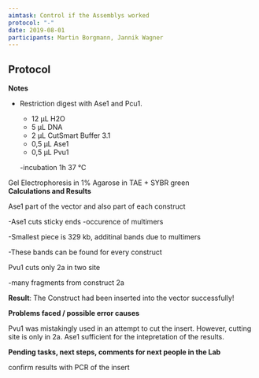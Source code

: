 ```yaml
---
aimtask: Control if the Assemblys worked  
protocol: "-"  
date: 2019-08-01  
participants: Martin Borgmann, Jannik Wagner 
---  
```


## Protocol 
**Notes**

-   Restriction digest with Ase1 and Pcu1.
    -   12 µL H2O
    -   5 µL DNA
    -   2 µL CutSmart Buffer 3.1
    -   0,5 µL Ase1
    -   0,5 µL Pvu1
      
      -incubation 1h 37 °C
          
            

Gel Electrophoresis in 1% Agarose in TAE + SYBR green  
**Calculations and Results**

  

Ase1 part of the vector and also part of each construct

-Ase1 cuts sticky ends -occurence of multimers

-Smallest piece is 329 kb, additinal bands due to multimers

-These bands can be found for every construct

Pvu1 cuts only 2a in two site

-many fragments from construct 2a

**Result**: The Construct had been inserted into the vector successfully!


**Problems faced / possible error causes**

  

Pvu1 was mistakingly used in an attempt to cut the insert. However, cutting site is only in 2a. Ase1 sufficient for the intepretation of the results.

  

  

**Pending tasks, next steps, comments for next people in the Lab**

confirm results with PCR of the insert


![<Control if the Assemblys worked>](/labjournal-entries/images/68ed1d2a-107d-4b25-a930-ffcaa0a7ade4.jpg)
